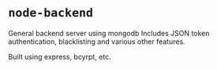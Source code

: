 # `node-backend`
General backend server using mongodb
Includes JSON token authentication, blacklisting and various other features.

Built using express, bcyrpt, etc.